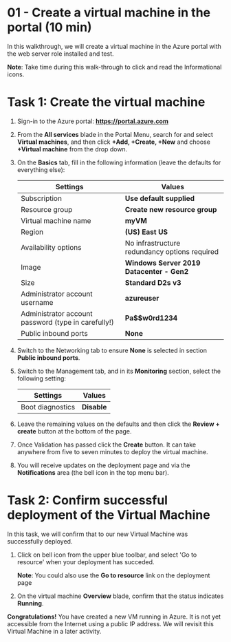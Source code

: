 # 01 - Create a virtual machine in the portal (10 min)

In this walkthrough, we will create a virtual machine in the Azure portal with  the web server role installed and test. 

**Note**: Take time during this walk-through to click and read the Informational icons. 

# Task 1: Create the virtual machine 

1. Sign-in to the Azure portal: **https://portal.azure.com**

2. From the **All services** blade in the Portal Menu, search for and select **Virtual machines**, and then click **+Add, +Create, +New** and choose **+Virtual machine** from the drop down.

3. On the **Basics** tab, fill in the following information (leave the defaults for everything else):

    | Settings | Values |
    |  -- | -- |
    | Subscription | **Use default supplied** |
    | Resource group | **Create new resource group** |
    | Virtual machine name | **myVM** |
    | Region | **(US) East US**|
    | Availability options | No infrastructure redundancy options required|
    | Image | **Windows Server 2019 Datacenter - Gen2**|
    | Size | **Standard D2s v3**|
    | Administrator account username | **azureuser** |
    | Administrator account password (type in carefully!) | **Pa$$w0rd1234**|
    | Public inbound ports | **None**| 

4. Switch to the Networking tab to ensure **None** is selected in section **Public inbound ports**.

5. Switch to the Management tab, and in its **Monitoring** section, select the following setting:

    | Settings | Values |
    | -- | -- |
    | Boot diagnostics | **Disable**|


7. Leave the remaining values on the defaults and then click the **Review + create** button at the bottom of the page.

8. Once Validation has passed click the **Create** button. It can take anywhere from five to seven minutes to deploy the virtual machine.

9. You will receive updates on the deployment page and via the **Notifications** area (the bell icon in the top menu bar).

# Task 2: Confirm successful deployment of the Virtual Machine

In this task, we will confirm that to our new Virtual Machine was successfully deployed.

1. Click on bell icon from the upper blue toolbar, and select 'Go to resource' when your deployment has succeded. 

    **Note**: You could also use the **Go to resource** link on the deployment page 

2. On the virtual machine **Overview** blade, confirm that the status indicates **Running**.

**Congratulations!** You have created a new VM running in Azure. It is not yet accessible from the Internet using a public IP address. We will revisit this Virtual Machine in a later activity.

